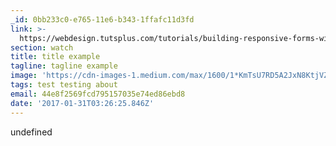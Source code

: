 ```yaml
---
_id: 0bb233c0-e765-11e6-b343-1ffafc11d3fd
link: >-
  https://webdesign.tutsplus.com/tutorials/building-responsive-forms-with-flexbox--cms-26767
section: watch
title: title example
tagline: tagline example
image: 'https://cdn-images-1.medium.com/max/1600/1*KmTsU7RD5A2JxN8KtjVZ9w.png'
tags: test testing about
email: 44e8f2569fcd795157035e74ed86ebd8
date: '2017-01-31T03:26:25.846Z'
---
```

undefined
